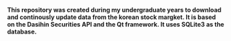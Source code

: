 **This repository was created during my undergraduate years to download and continously update data from the korean stock margket. It is based on the Dasihin Securities API and the Qt framework. It uses SQLite3 as the database.**
